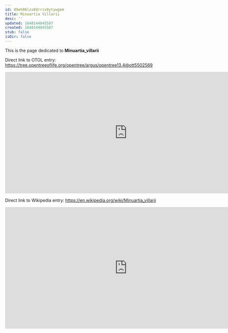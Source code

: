 ```yaml
---
id: 09eh06lzv8drriv0ytywgem
title: Minuartia Villarii
desc: ''
updated: 1648144045587
created: 1648144045587
stub: false
isDir: false
---
```

This is the page dedicated to **Minuartia_villarii**


Direct link to OTOL entry: https://tree.opentreeoflife.org/opentree/argus/opentree13.4@ott5502569



<html>
    <body>
    <iframe src="https://tree.opentreeoflife.org/opentree/argus/opentree13.4@ott5502569"
    width="800" height="400" frameborder="0" allowfullscreen> </iframe>
    </body>
</html>
    


Direct link to Wikipedia entry: https://en.wikipedia.org/wiki/Minuartia_villarii



<html>
    <body>
    <iframe src="https://en.wikipedia.org/wiki/Minuartia_villarii"
    width="800" height="400" frameborder="0" allowfullscreen> </iframe>
    </body>
</html>
    
